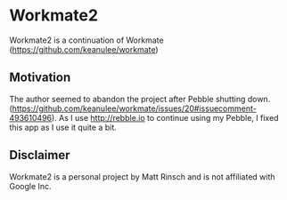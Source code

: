 # Workmate2

Workmate2 is a continuation of Workmate (https://github.com/keanulee/workmate)

## Motivation

The author seemed to abandon the project after Pebble shutting down. (https://github.com/keanulee/workmate/issues/20#issuecomment-493610496).
As I use http://rebble.io to continue using my Pebble, I fixed this app as I use it quite a bit.

## Disclaimer

Workmate2 is a personal project by Matt Rinsch and is not affiliated with Google Inc.
